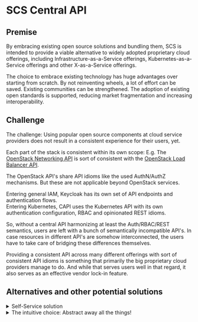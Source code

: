 # SCS Central API

## Premise

By embracing existing open source solutions and bundling them, SCS is intended to
provide a viable alternative to widely adopted proprietary cloud offerings, including
Infrastructure-as-a-Service offerings, Kubernetes-as-a-Service offerings and other
X-as-a-Service offerings.

The choice to embrace existing technology has huge advantages over starting from
scratch.
By not reinventing wheels, a lot of effort can be saved. Existing communities can
be strengthened. The adoption of existing open standards is supported, reducing
market fragmentation and increasing interoperability.

## Challenge

The challenge: Using popular open source components at cloud service providers
does not result in a consistent experience for their users, yet.

Each part of the stack is consistent within its own scope: E.g. The
[OpenStack Networking API](https://docs.openstack.org/api-ref/network/v2/) is sort of
consistent with the
[OpenStack Load Balancer API](https://docs.openstack.org/api-ref/load-balancer/v2/).

The OpenStack API's share API idioms like the used AuthN/AuthZ mechanisms. But these
are not applicable beyond OpenStack services.

Entering general IAM, Keycloak has its own set of API endpoints and authentication
flows.  
Entering Kubernetes, CAPI uses the Kubernetes API with its own authentication
configuration, RBAC and opinionated REST idioms.

So, without a central API harmonizing at least the Auth/RBAC/REST semantics, users
are left with a bunch of semantically incompatible API's. In case resources in
different API's are somehow interconnected, the users have to take care of bridging
these differences themselves.

Providing a consistent API across many different offerings with sort of consistent
API idioms is something that primarily the big proprietary cloud providers manage to
do. And while that serves users well in that regard, it also serves as an effective
vendor lock-in feature.

## Alternatives and other potential solutions

<details><summary>Self-Service solution</summary>

### Self-Service solution

Users that want to avoid such vendor lock-in as well as want to avoid spending much
time bridging technologies manually, the best bet would probably be to setup
e.g. Terraform (or OpenTofu)
with a number of specialized providers to bring all their interdependent resources into
a single place keeping track of relationships between resources across multiple API's.
Caveat: Terraform/OpenTofu/... get's admin access, while RBAC for human access is still
inconsistent.
Organizations with a lot of time/money to spend probably are able/willing to build/buy
themselves out of this situation, but that is not a solution for everyone.

Also an option especially for smaller setups: Just accept the differences between
API's and use the automation tooling that seems most native to each API. For example,
Terraform or Ansible for OpenStack VM's, ArgoCD/Flux/... for Kubernetes CAPI resources
and workload resources. The trade-off would be choosing between the full power of
all offered cloud resources (and integrating these as user) or just using a few ones,
like only Kubernetes-as-a-Service (and build the rest as user).

</details>

<details><summary>The intuitive choice: Abstract away all the things!</summary>

### The intuitive choice: Abstract away all the things!

The ideal form of API: An API that is extremely consistent in itself, each resource
defined using consistent patterns and terminology, never leaking implementation details.

- `OpenStack Compute Instance`? Very OpenStack specific, creating lock-in to OpenStack API's
- `SCS Instance`? Perfection, right?

Imagine CLI access like:

```bash
scs create subnet --group foo
scs create k8s --group foo my-k8s-01
```

Imagine using a Terraform provider like:

```hcl
resource "scs_group" "mygroup" {
  name = "mygroup"
}
resource "scs_subnet" "mysubnet" {
  group = scs_group.name
  name  = "mysubnet"
  # ...
}
resource "scs_kubernetes" "mykubernetes" {
  group  = scs_group.name
  name   = "mykubernetes"
  subnet = scs_subnet.mysubnet.id
  # ...
}
```

Imagine a Crossplane provider (or DIY similar Kubernetes controller framework) like:

```yaml
apiVersion: networking.scs.community/v1
kind: Subnet
metadata:
  name: mysubnet
spec:
  # ...
---
apiVersion: kubernetes.scs.community/v1
kind: Kubernetes
metadata:
  name: mykubernetes
spec:
  forProvider:
    subnetRef:
      name: mysubnet
  # ...
```

This is obviously desirable from a user's perspective.
However, unfortunately, it is also much more work than the SCS project can
realistically build and maintain in the short/medium term.

It also comes with the requirement to make many tough trade-off decisions.
For example:

Provider "A" offers to hide Kubernetes API server endpoints from the public
internet, utilizing some sort of bastion host. Provider "B" instead implements
IP based firewall blocking on the public endpoints. Provider "C" does neither.  
Should the API follow either provider "A" or "B"? Should both approaches be
implemented, but as optional features? If any of these approaches is defined
to be a mandatory feature to support, provider "C" cannot be compliant.

Any choice brings significant disadvantages:

- If such features are included as features that are mandatory to support,
  some providers may have difficulties adopting the API.
- If such features are included as optional features, the ability to migrate
  from one provider to another suffers significantly. Without this ability,
  users also may opt to use provider-specific API's, instead.
- If such features are excluded, the API becomes overall less useful for the
  users who may opt to use more powerful provider-specific API's, instead.

In sum: Going this route would be technically the best thing to do, yet does
not seam feasible given tough trade-offs and limited resources.

</details>

